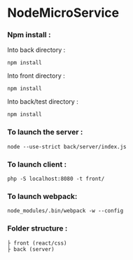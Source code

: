 # NodeMicroService

### Npm install :
	
Into back directory :

	npm install
	
Into front directory :

	npm install
	
Into back/test directory :

	npm install

### To launch the server :

	node --use-strict back/server/index.js
	
### To launch client :

	php -S localhost:8080 -t front/

### To launch webpack:

	node_modules/.bin/webpack -w --config

### Folder structure :

	├ front (react/css)
	├ back (server)	
